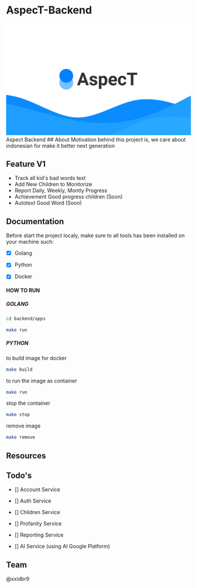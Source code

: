 # AspecT-Backend
<img src="./.github/images/Cover.jpg">
Aspect Backend
## About
 Motivation behind this project is, we care about indonesian for make it better next generation 


## Feature V1
-   Track all kid's bad words text
-   Add New Children to Monitorize
-   Report Daily, Weekly, Montly Progress
-   Achievement Good progress children (Soon)
-   Autotext Good Word (Soon)
## Documentation
Before start the project localy, make sure to all tools has been installed on your machine such:

- [X]    Golang

- [X]    Python

- [X]    Docker

#### HOW TO RUN
##### GOLANG

```bash
cd backend/apps
```
```bash
make run
```

##### PYTHON
to build image for docker
```bash
make build

```

to run the image as container

```bash
make run
```

stop the container
```bash
make stop
```

remove image 
```bash
make remove
```

## Resources

## Todo's
- [] Account Service

- [] Auth Service

- [] Children Service

- [] Profanity Service

- [] Reporting Service

- [] AI Service (using AI Google Platform)


## Team

@xxidbr9